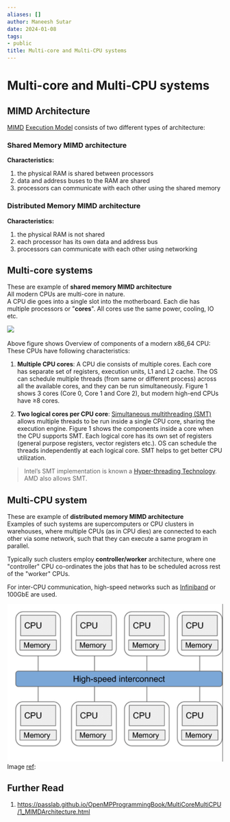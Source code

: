 ```yaml
---
aliases: []
author: Maneesh Sutar
date: 2024-01-08
tags:
- public
title: Multi-core and Multi-CPU systems
---
```


# Multi-core and Multi-CPU systems

## MIMD Architecture

[MIMD](flynns_taxonomy.md) [Execution Model](programming_and_execution_model.md) consists of two different types of architecture:

### Shared Memory MIMD architecture

**Characteristics:**

1. the physical RAM is shared between processors
1. data and address buses to the RAM are shared
1. processors can communicate with each other using the shared memory

### Distributed Memory MIMD architecture

**Characteristics:**

1. the physical RAM is not shared
1. each processor has its own data and address bus
1. processors can communicate with each other using networking

## Multi-core systems

These are example of **shared memory MIMD architecture**  
All modern CPUs are multi-core in nature.  
A CPU die goes into a single slot into the motherboard. Each die has multiple processors or "**cores**". All cores use the same power, cooling, IO etc.

![](https://cdn-images-1.medium.com/max/1760/1*mP_3GnhKKzb2jI9364x94Q.png)

Above figure shows Overview of components of a modern x86_64 CPU:  
These CPUs have following characteristics:

1. **Multiple CPU cores**: A CPU die consists of multiple cores. Each core has separate set of registers, execution units, L1 and L2 cache. The OS can schedule multiple threads (from same or different process) across all the available cores, and they can be run simultaneously. Figure 1 shows 3 cores (Core 0, Core 1 and Core 2), but modern high-end CPUs have ≥8 cores.

1. **Two logical cores per CPU core**: [Simultaneous multithreading (SMT)](simultaneous_multi_threading.md) allows multiple threads to be run inside a single CPU core, sharing the execution engine. Figure 1 shows the components inside a core when the CPU supports SMT. Each logical core has its own set of registers (general purpose registers, vector registers etc.). OS can schedule the threads independently at each logical core. SMT helps to get better CPU utilization.

 > 
 > Intel’s SMT implementation is known a [Hyper-threading Technology](https://www.intel.com/content/www/us/en/gaming/resources/hyper-threading.html). AMD also allows SMT.

## Multi-CPU system

These are example of **distributed memory MIMD architecture**  
Examples of such systems are supercomputers or CPU clusters in warehouses, where multiple CPUs (as in CPU dies) are connected to each other via some network, such that they can execute a same program in parallel.

Typically such clusters employ **controller/worker** architecture, where one "controller" CPU co-ordinates the jobs that has to be scheduled across rest of the "worker" CPUs.

For inter-CPU communication, high-speed networks such as [Infiniband](../IO/Infiniband.md) or 100GbE are used.

![500](Artifacts/multiple_cpu_system.png)  
Image [ref](https://passlab.github.io/OpenMPProgrammingBook/MultiCoreMultiCPU/1_MIMDArchitecture.html):

## Further Read

1. <https://passlab.github.io/OpenMPProgrammingBook/MultiCoreMultiCPU/1_MIMDArchitecture.html>
